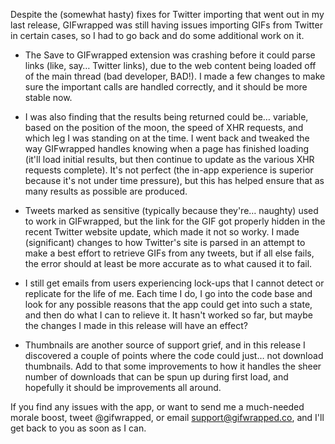 Despite the (somewhat hasty) fixes for Twitter importing that went out in my last release, GIFwrapped was still having issues importing GIFs from Twitter in certain cases, so I had to go back and do some additional work on it.

- The Save to GIFwrapped extension was crashing before it could parse links (like, say… Twitter links), due to the web content being loaded off of the main thread (bad developer, BAD!). I made a few changes to make sure the important calls are handled correctly, and it should be more stable now.

- I was also finding that the results being returned could be… variable, based on the position of the moon, the speed of XHR requests, and which leg I was standing on at the time. I went back and tweaked the way GIFwrapped handles knowing when a page has finished loading (it'll load initial results, but then continue to update as the various XHR requests complete). It's not perfect (the in-app experience is superior because it's not under time pressure), but this has helped ensure that as many results as possible are produced.

- Tweets marked as sensitive (typically because they're… naughty) used to work in GIFwrapped, but the link for the GIF got properly hidden in the recent Twitter website update, which made it not so worky. I made (significant) changes to how Twitter's site is parsed in an attempt to make a best effort to retrieve GIFs from any tweets, but if all else fails, the error should at least be more accurate as to what caused it to fail.

- I still get emails from users experiencing lock-ups that I cannot detect or replicate for the life of me. Each time I do, I go into the code base and look for any possible reasons that the app could get into such a state, and then do what I can to relieve it. It hasn't worked so far, but maybe the changes I made in this release will have an effect?

- Thumbnails are another source of support grief, and in this release I discovered a couple of points where the code could just… not download thumbnails. Add to that some improvements to how it handles the sheer number of downloads that can be spun up during first load, and hopefully it should be improvements all around.

If you find any issues with the app, or want to send me a much-needed morale boost, tweet @gifwrapped, or email support@gifwrapped.co, and I'll get back to you as soon as I can.
